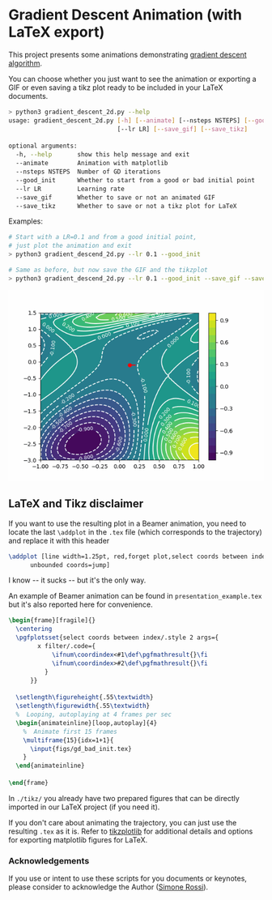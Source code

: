 # Gradient Descent Animation (with LaTeX export)
This project presents some animations demonstrating 
[gradient descent algorithm](http://en.wikipedia.org/wiki/Gradient_descent).

You can choose whether you just want to see the animation or exporting a GIF or even saving a tikz plot 
ready to be included in your LaTeX documents.


```bash
> python3 gradient_descent_2d.py --help                         
usage: gradient_descent_2d.py [-h] [--animate] [--nsteps NSTEPS] [--good_init]
                              [--lr LR] [--save_gif] [--save_tikz]

optional arguments:
  -h, --help       show this help message and exit
  --animate        Animation with matplotlib
  --nsteps NSTEPS  Number of GD iterations
  --good_init      Whether to start from a good or bad initial point
  --lr LR          Learning rate
  --save_gif       Whether to save or not an animated GIF
  --save_tikz      Whether to save or not a tikz plot for LaTeX
```

Examples: 

```bash
# Start with a LR=0.1 and from a good initial point, 
# just plot the animation and exit
> python3 gradient_descend_2d.py --lr 0.1 --good_init
```

```bash
# Same as before, but now save the GIF and the tikzplot
> python3 gradient_descend_2d.py --lr 0.1 --good_init --save_gif --save_tikz
```

![](gif/demo_gd_good_init.gif)

## LaTeX and Tikz disclaimer

If you want to use the resulting plot in a Beamer animation, you need to locate the last `\addplot` 
in the `.tex` file (which corresponds to the trajectory) and replace it with this header
```latex
\addplot [line width=1.25pt, red,forget plot,select coords between index={0}{\idx},
      unbounded coords=jump]
```
I know -- it sucks -- but it's the only way. 

An example of Beamer animation can be found in `presentation_example.tex`
but it's also reported here for convenience.
```latex
\begin{frame}[fragile]{}
  \centering
  \pgfplotsset{select coords between index/.style 2 args={
        x filter/.code={
            \ifnum\coordindex<#1\def\pgfmathresult{}\fi
            \ifnum\coordindex>#2\def\pgfmathresult{}\fi
          }
      }}

  \setlength\figureheight{.55\textwidth}
  \setlength\figurewidth{.55\textwidth}
  %  Looping, autoplaying at 4 frames per sec
  \begin{animateinline}[loop,autoplay]{4}    
    %  Animate first 15 frames
    \multiframe{15}{idx=1+1}{                
      \input{figs/gd_bad_init.tex}
    }
  \end{animateinline}

\end{frame}
```

In `./tikz/` you already have two prepared figures that can be directly imported in our LaTeX project (if you need it).

If you don't care about animating the trajectory, you can just use the resulting `.tex` as it is.
Refer to [tikzplotlib](https://github.com/nschloe/tikzplotlib) for additional details and options for exporting 
matplotlib figures for LaTeX.


### Acknowledgements
If you use or intent to use these scripts for you documents or keynotes, please consider to 
acknowledge the Author ([Simone Rossi](srossi93.gitlab.io)).